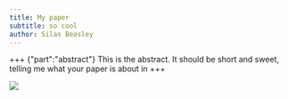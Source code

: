 ```yaml
---
title: My paper
subtitle: so cool 
author: Silas Beasley
---
```


+++ {"part":"abstract"}
This is the abstract. It should be short and sweet, telling me what your paper is about in
+++





![](#cool-output)
